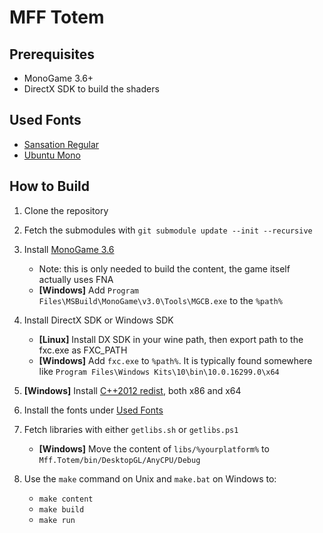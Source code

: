 # MFF Totem

## Prerequisites
 * MonoGame 3.6+
 * DirectX SDK to build the shaders
 
## Used Fonts
 * [Sansation Regular](https://www.dafont.com/sansation.font)
 * [Ubuntu Mono](http://www.monogame.net/downloads/)

## How to Build
1. Clone the repository
1. Fetch the submodules with `git submodule update --init --recursive`
1. Install [MonoGame 3.6](http://www.monogame.net/downloads/)
   * Note: this is only needed to build the content, the game itself actually uses FNA
   * **[Windows]** Add `Program Files\MSBuild\MonoGame\v3.0\Tools\MGCB.exe` to the `%path%`
1. Install DirectX SDK or Windows SDK
   * **[Linux]** Install DX SDK in your wine path, then export path to the fxc.exe as FXC_PATH
   * **[Windows]** Add `fxc.exe` to `%path%`. It is typically found somewhere like `Program Files\Windows Kits\10\bin\10.0.16299.0\x64`
   
1. **[Windows]** Install [C++2012 redist](https://www.microsoft.com/en-us/download/details.aspx?id=30679), both x86 and x64
1. Install the fonts under [Used Fonts](#used-fonts)
1. Fetch libraries with either `getlibs.sh` or `getlibs.ps1`
   * **[Windows]** Move the content of `libs/%yourplatform%` to `Mff.Totem/bin/DesktopGL/AnyCPU/Debug`
1. Use the `make` command on Unix and `make.bat` on Windows to:
   * `make content`
   * `make build`
   * `make run`

